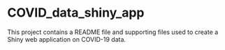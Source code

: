 # COVID_data_shiny_app
This project contains a README file and supporting files used to create a Shiny web application on COVID-19 data.
